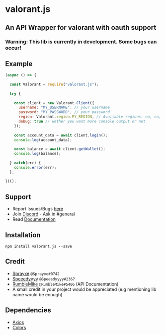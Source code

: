 # valorant.js
## An API Wrapper for valorant with oauth support
### Warning: This lib is currently in development. Some bugs can occur!

## Example
```js
(async () => {
  
  const Valorant = require("valorant.js");
  
  try {
  
    const client = new Valorant.Client({
      username: "MY_USERNAME", // your username
      password: "MY_PASSWORD", // your password
      region: Valorant.region.MY_REGION, // Available regions: eu, na, ap
      debug: true // wether you want more console output or not
    });
    
    const account_data = await client.login();
    console.log(account_data);
    
    const balance = await client.getWallet();
    console.log(balance);
    
  } catch(err) {
    console.error(err);
  };
  
})();
```

## Support
* Report Issues/Bugs [here](https://github.com/Sprayxe/valorant.js/issues)
* Join [Discord](https://discord.gg/q37Dfyn) - Ask in #general
* Read [Documentation](https://valorant-js.stoplight.io/docs/valorant-js/docs/Home.md)

## Installation
```npm install valorant.js --save```


## Credit
* [Sprayxe](https://twitter.com/Sprayxe_) `@Sprayxe#0742`
* [Speeedyyyy](https://twitter.com/Speeedyyyytv) `@Speeedyyyy#2367`
* [RumbleMike](https://twitter.com/RumbleMikee) `@RumbleMike#5406` (API Documentation)
* A small credit in your project would be appreciated (e.g mentioning lib name would be enough)

## Dependencies
* [Axios](https://www.npmjs.com/package/axios)
* [Colors](https://www.npmjs.com/package/colors)

